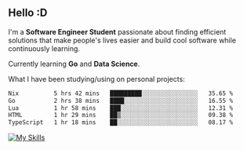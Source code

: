 ## Hello :D

I'm a **Software Engineer Student** passionate about finding efficient solutions that make people's lives easier and build cool software while continuously learning. 

Currently learning **Go** and **Data Science**.

What I have been studying/using on personal projects:
<!--START_SECTION:waka-->

```txt
Nix          5 hrs 42 mins   █████████░░░░░░░░░░░░░░░░   35.65 %
Go           2 hrs 38 mins   ████░░░░░░░░░░░░░░░░░░░░░   16.55 %
Lua          1 hr 58 mins    ███░░░░░░░░░░░░░░░░░░░░░░   12.31 %
HTML         1 hr 29 mins    ██▒░░░░░░░░░░░░░░░░░░░░░░   09.38 %
TypeScript   1 hr 18 mins    ██░░░░░░░░░░░░░░░░░░░░░░░   08.17 %
```

<!--END_SECTION:waka-->

[![My Skills](https://skillicons.dev/icons?i=dotnet,java,go,py,html,css,js,docker,linux)](https://skillicons.dev)
